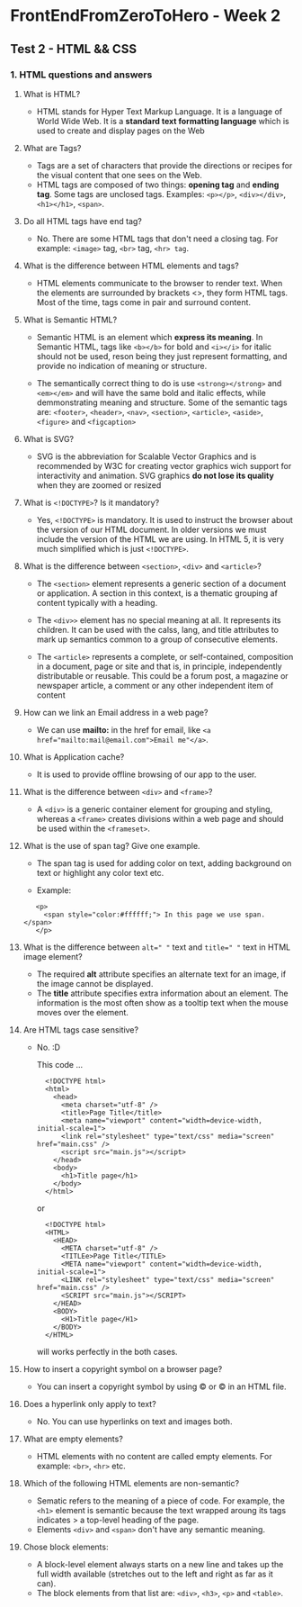 # FrontEndFromZeroToHero - Week 2

## Test 2 - HTML && CSS

### 1. HTML questions and answers


1. What is HTML?

    * HTML stands for Hyper Text Markup Language. It is a language of World Wide Web. It is a **standard text formatting language** which is used to create and display pages on the Web
    
2. What are Tags?

    * Tags are a set of characters that provide the directions or recipes for the visual content that one sees on the Web.
    * HTML tags are composed of two things: **opening tag** and **ending tag**. Some tags are unclosed tags. 
    Examples: ``<p></p>``, ``<div></div>``, ``<h1></h1>``, ``<span>``.
    
3. Do all HTML tags have end tag?
  
    * No. There are some HTML tags that don't need a closing tag. For example: ``<image>`` tag, ``<br>`` tag, ``<hr> tag``.
    
4. What is the difference between HTML elements and tags?

    * HTML elements communicate to the browser to render text. When the elements are surrounded by brackets <>, they form HTML tags. Most of the time, tags come in pair and surround content.

5. What is Semantic HTML?
  
    * Semantic HTML is an element which **express its meaning**. In Semantic HTML, tags like ``<b></b>`` for bold and ``<i></i>`` for italic
    should not be used, reson being they just represent formatting, and provide no indication of meaning or structure.
    
    * The semantically correct thing to do is use ``<strong></strong>`` and ``<em></em>`` and will have the same bold and italic effects, while demmonstrating
    meaning and structure. Some of the semantic tags are: ``<footer>``, ``<header>``, ``<nav>``, ``<section>``, ``<article>``, ``<aside>``, 
    ``<figure>`` and ``<figcaption>``
    
6. What is SVG?

    * SVG is the abbreviation for Scalable Vector Graphics and is recommended by W3C for creating vector graphics wich support for interactivity
    and animation. SVG graphics **do not lose its quality** when they are zoomed or resized
    
7. What is ``<!DOCTYPE>``? Is it mandatory?

    * Yes, ``<!DOCTYPE>`` is mandatory. It is used to instruct the browser about the version of our HTML document. In older versions we must include the version of the HTML we are using.
    In HTML 5, it is very much simplified which is just ``<!DOCTYPE>``. 
    
8. What is the difference between ``<section>``, ``<div>`` and ``<article>``?

    * The ``<section>`` element represents a generic section of a document or application. A section in this context, is a thematic grouping af content typically with a heading.
    
    * The ``<div>>`` element has no special meaning at all. It represents its children. It can be used with the calss, lang, and title attributes to
    mark up semantics common to a group of consecutive elements.
    
    * The ``<article>`` represents a complete, or self-contained, composition in a document, page or site and that is, in principle, 
    independently distributable or reusable. This could be a forum post, a magazine or newspaper article, a comment or any other independent item of content

9. How can we link an Email address in a web page?

    * We can use **mailto:** in the href for email, like ``<a href="mailto:mail@email.com">Email me"</a>``.
     
10. What is Application cache?

    * It is used to provide offline browsing of our app to the user.
     
11. What is the difference between ``<div>`` and ``<frame>``?

   
    * A ``<div>`` is a generic container element for grouping and styling, whereas a ``<frame>`` creates divisions within a web 
    page and should be used within the ``<frameset>``.
    
12. What is the use of span tag? Give one example.

    * The span tag is used for adding color on text, adding background on text or highlight any color text etc.
    
    * Example:
    ``` 
       <p>  
         <span style="color:#ffffff;"> In this page we use span. </span>  
       </p>
    ```
    
14. What is the difference between ``alt=" "`` text and ``title=" "`` text in HTML image element?

    * The required **alt** attribute specifies an alternate text for an image, if the image cannot be displayed.
    * The **title** attribute specifies extra information about an element. The information is the most often show as a tooltip text when the mouse moves over the element. 
    
15. Are HTML tags case sensitive? 

    * No. :D
   
      This code ...
      ```
        <!DOCTYPE html>
        <html>
          <head>
            <meta charset="utf-8" />
            <title>Page Title</title>
            <meta name="viewport" content="width=device-width, initial-scale=1">
            <link rel="stylesheet" type="text/css" media="screen" href="main.css" />
            <script src="main.js"></script>
          </head>
          <body>
            <h1>Title page</h1>
          </body>
        </html>
      ```
      or 
      ```
        <!DOCTYPE html>
        <HTML>
          <HEAD>
            <META charset="utf-8" />
            <TITLEe>Page Title</TITLE>
            <META name="viewport" content="width=device-width, initial-scale=1">
            <LINK rel="stylesheet" type="text/css" media="screen" href="main.css" />
            <SCRIPT src="main.js"></SCRIPT>
          </HEAD>
          <BODY>
            <H1>Title page</H1>
          </BODY>
        </HTML>
      ```
      will works perfectly in the both cases.
  
16. How to insert a copyright symbol on a browser page? 

    * You can insert a copyright symbol by using &copy; or &#169; in an HTML file.
   
17. Does a hyperlink only apply to text?
    
    * No. You can use hyperlinks on text and images both.
    
18. What are empty elements?

    * HTML elements with no content are called empty elements. For example: ``<br>``, ``<hr>`` etc.
    
19. Which of the following HTML elements are non-semantic?

    * Sematic refers to the meaning of a piece of code. For example, the ``<h1>`` element is semantic because the text wrapped aroung its tags indicates > a top-level heading of the page. 
    * Elements ``<div>`` and ``<span>`` don't have any semantic meaning.
    
20. Chose block elements: 

    * A block-level element always starts on a new line and takes up the full width available (stretches out to the left and right as far as it can).
    * The block elements from that list are: ``<div>``,  ``<h3>``, ``<p>`` and ``<table>``. 

